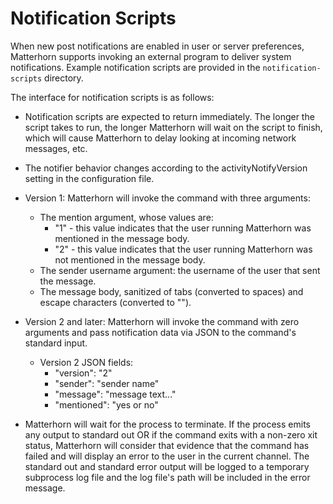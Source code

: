 
Notification Scripts
====================

When new post notifications are enabled in user or server preferences,
Matterhorn supports invoking an external program to deliver system
notifications. Example notification scripts are provided in the
`notification-scripts` directory.

The interface for notification scripts is as follows:

* Notification scripts are expected to return immediately. The longer
  the script takes to run, the longer Matterhorn will wait on the script
  to finish, which will cause Matterhorn to delay looking at incoming
  network messages, etc.

* The notifier behavior changes according to the activityNotifyVersion
  setting in the configuration file.

* Version 1: Matterhorn will invoke the command with three arguments:
  * The mention argument, whose values are:
    * "1" - this value indicates that the user running Matterhorn was
      mentioned in the message body.
    * "2" - this value indicates that the user running Matterhorn was
      not mentioned in the message body.
  * The sender username argument: the username of the user that sent the
    message.
  * The message body, sanitized of tabs (converted to spaces) and escape
    characters (converted to "<ESC>").

* Version 2 and later: Matterhorn will invoke the command with zero
  arguments and pass notification data via JSON to the command's
  standard input.
  * Version 2 JSON fields:
    * "version": "2"
    * "sender": "sender name"
    * "message": "message text..."
    * "mentioned": "yes or no"

* Matterhorn will wait for the process to terminate. If the process
  emits any output to standard out OR if the command exits with a
  non-zero xit status, Matterhorn will consider that evidence that
  the command has failed and will display an error to the user in the
  current channel. The standard out and standard error output will be
  logged to a temporary subprocess log file and the log file's path will
  be included in the error message.
